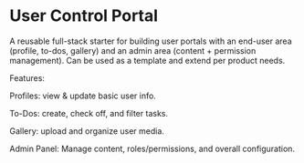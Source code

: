 # User Control Portal
A reusable full-stack starter for building user portals with an end-user area (profile, to-dos, gallery) and an admin area (content + permission management). Can be used as a template and extend per product needs.

Features:

Profiles: view & update basic user info.

To-Dos: create, check off, and filter tasks.

Gallery: upload and organize user media.

Admin Panel: Manage content, roles/permissions, and overall configuration. 
